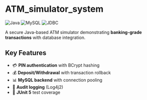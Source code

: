 # ATM_simulator_system

![Java](https://img.shields.io/badge/Java-17-blue) 
![MySQL](https://img.shields.io/badge/MySQL-8.0-orange)
![JDBC](https://img.shields.io/badge/JDBC-HikariCP-yellowgreen)

A secure Java-based ATM simulator demonstrating **banking-grade transactions** with database integration.

## Key Features
- 💳 **PIN authentication** with BCrypt hashing
- 💰 **Deposit/Withdrawal** with transaction rollback
- 📊 **MySQL backend** with connection pooling
- 📝 **Audit logging** (Log4j2)
- 🧪 **JUnit 5** test coverage
